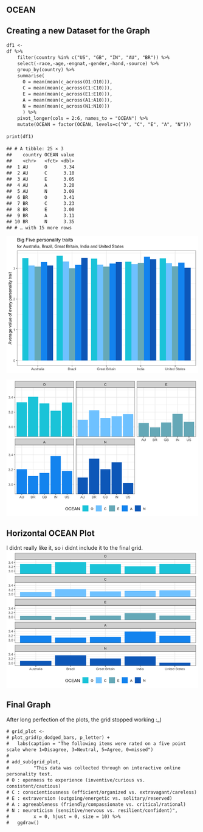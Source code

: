 ## OCEAN

## Creating a new Dataset for the Graph

    df1 <- 
    df %>%
        filter(country %in% c("US", "GB", "IN", "AU", "BR")) %>%
        select(-race,-age,-engnat,-gender,-hand,-source) %>%
        group_by(country) %>%
        summarise(      
          O = mean(mean(c_across(O1:O10))), 
          C = mean(mean(c_across(C1:C10))), 
          E = mean(mean(c_across(E1:E10))), 
          A = mean(mean(c_across(A1:A10))), 
          N = mean(mean(c_across(N1:N10)))
          ) %>%
        pivot_longer(cols = 2:6, names_to = "OCEAN") %>%
        mutate(OCEAN = factor(OCEAN, levels=c("O", "C", "E", "A", "N")))

    print(df1)

    ## # A tibble: 25 × 3
    ##    country OCEAN value
    ##    <chr>   <fct> <dbl>
    ##  1 AU      O      3.34
    ##  2 AU      C      3.10
    ##  3 AU      E      3.05
    ##  4 AU      A      3.20
    ##  5 AU      N      3.09
    ##  6 BR      O      3.41
    ##  7 BR      C      3.23
    ##  8 BR      E      3.00
    ##  9 BR      A      3.11
    ## 10 BR      N      3.35
    ## # … with 15 more rows

![](elizavetashch_files/figure-markdown_strict/unnamed-chunk-2-1.png)

![](elizavetashch_files/figure-markdown_strict/unnamed-chunk-4-1.png)

## Horizontal OCEAN Plot

I didnt really like it, so i didnt include it to the final grid.
![](elizavetashch_files/figure-markdown_strict/unnamed-chunk-5-1.png)

## Final Graph

After long perfection of the plots, the grid stopped working :\_)

    # grid_plot <- 
    # plot_grid(p_dodged_bars, p_letter) + 
    #   labs(caption = "The following items were rated on a five point scale where 1=Disagree, 3=Neutral, 5=Agree, 0=missed")
    # 
    # add_sub(grid_plot, 
    #         "This data was collected through on interactive online personality test. 
    # O : openness to experience (inventive/curious vs. consistent/cautious) 
    # C : conscientiousness (efficient/organized vs. extravagant/careless) 
    # E : extraversion (outgoing/energetic vs. solitary/reserved) 
    # A : agreeableness (friendly/compassionate vs. critical/rational) 
    # N : neuroticism (sensitive/nervous vs. resilient/confident)", 
    #         x = 0, hjust = 0, size = 10) %>%
    #   ggdraw()
